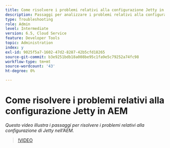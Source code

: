 ```yaml
---
title: Come risolvere i problemi relativi alla configurazione Jetty in AEM
description: Passaggi per analizzare i problemi relativi alla configurazione del pontile
type: Troubleshooting
role: Admin
level: Intermediate
version: 6.5, Cloud Service
feature: Developer Tools
topic: Administration
index: y
exl-id: 9025f5a7-1602-47d2-8287-42b5cfd18265
source-git-commit: b3e9251bdb18a008be95c1fa9e5c79252a74fc98
workflow-type: tm+mt
source-wordcount: '43'
ht-degree: 0%

---
```


# Come risolvere i problemi relativi alla configurazione Jetty in AEM

*Questo video illustra i passaggi per risolvere i problemi relativi alla configurazione di Jetty nell’AEM.*

>[!VIDEO](https://video.tv.adobe.com/v/335470?quality=12&learn=on)
